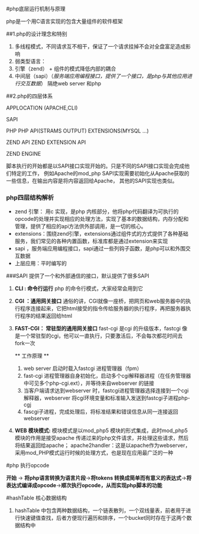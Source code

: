 #php底层运行机制与原理

php是一个用C语言实现的包含大量组件的软件框架

##1.php的设计理念和特别

1. 多线程模式，不同请求互不相干，保证了一个请求挂掉不会对全盘富足造成影响
2. 弱类型语言：
3. 引擎（zend） + 组件的模式降低内部的耦合
4. 中间层（sapi）（*服务端应用编程接口，提供了一个接口，是php与其他应用进行交互数据*） 隔绝web server 和php
	
##2.php的四层体系

APPLOCATION (APACHE,CLI)

SAPI

PHP  PHP API(STRAMS OUTPUT)
	 EXTENSIONS(MYSQL ...)
	 
ZEND API  ZEND EXTENSION API

ZEND ENGINE

脚本执行的开始都是以SAPI接口实现开始的。只是不同的SAPI接口实现会完成他们特定的工作， 例如Apache的mod_php SAPI实现需要初始化从Apache获取的一些信息，在输出内容是将内容返回给Apache， 其他的SAPI实现也类似。

### php四层结构解析
* zend 引擎： 用c 实现，是php 内核部分，他将php代码翻译为可执行的opcode的处理并实现相应的处理方法，实现了基本的数据结构，内存分配和管理，提供了相应的api方法供外部调用，是一切的核心。
* extensions：围绕zend引擎，extensions通过组件式的方式提供了各种基础服务，我们常见的各种内置函数，标准库都是通过extension来实现
* sapi ，服务端应用编程接口，sapi通过一些列钩子函数，是php可以和外围交互数据
* 上层应用：平时编写的

###SAPI 提供了一个和外部通信的接口，默认提供了很多SAPI 

1. **CLI : 命令行运行**
	php 的命令行模式，大家经常会用到它
	
2. **CGI ：通用网关接口**
	通俗的讲，CGI就像一座桥，把网页和web服务器中的执行程序连接起来，它把html接受的指令传给服务器的执行程序，再把服务器执行程序的结果返回给html

3. **FAST-CGI： 常驻型的通用网关接口**
	fast-cgi 是cgi 的升级版本，fastcgi 像是一个常驻型的cgi，他可以一直执行，只要激活后，不会每次都花时间去fork一次
	
	** 工作原理 **
	
	1. web server 启动时载入fastcgi 进程管理器（fpm）
	2. fast-cgi 进程管理器自身初始化，启动多个cgi解释器进程（在任务管理器中可见多个php-cgi.ext），并等待来自webserver 的链接
	3. 当客户端请求达到webserver 时，fastcgi进程管理器选择连接到一个cgi解释器，webserver 将cgi环境变量和标准输入发送到fastcgi子进程php-cgj
	4. fascgi子进程，完成处理后，将标准结果和错误信息从同一连接返回webserver	
	
4. **WEB 模块模式:**
	模块模式是以mod_php5 模块的形式集成，此时mod_php5模块的作用是接受apache 传递过来的php文件请求，并处理这些请求，然后将结果返回给apache；
	apache2handler：这是以apache作为webserver，采用mod_PHP模式运行时候的处理方式，也是现在应用最广泛的一种


#php 执行opcode

**开始** -> **将php语言转换为语言片段**->**将tokens 转换成简单而有意义的表达式**->**将表达式编译成opcode**->**顺次执行opcode，从而实现php脚本的功能**


#hashTable 核心数据结构
1. hashTable 中包含两种数据结构，一个链表散列，一个双线量表，前者用于进行快速键值查找，后者方便现行遍历和排序，一个bucket同时存在于这两个数据结构中

	
	
	